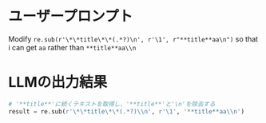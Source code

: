 # ユーザープロンプト

Modify `re.sub(r'\*\*title\*\*(.*?)\n', r'\1', r"**title**aa\n")` so that i can get `aa`  rather than `**title**aa\\n`

# LLMの出力結果

```python
# '**title**'に続くテキストを取得し、'**title**'と'\n'を除去する
result = re.sub(r'\*\*title\*\*(.*?)\\n', r'\1', '**title**aa\\n')
```